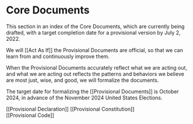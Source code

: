 # Core Documents
This section in an index of the Core Documents, which are currently being drafted, with a target completion date for a provisional version by July 2, 2022. 

We will [[Act As If]] the Provisional Documents are official, so that we can learn from and continuously improve them. 

When the Provisional Documents accurately reflect what we are acting out, and what we are acting out reflects the patterns and behaviors we believe are most just, wise, and good, we will formalize the documents. 

The target date for formalizing the [[Provisional Documents]] is October 2024, in advance of the November 2024 United States Elections. 

[[Provisional Declaration]]
[[Provisional Constitution]]   
[[Provisional Code]]  
